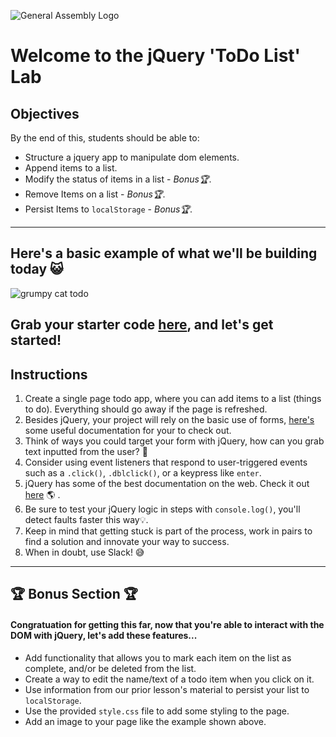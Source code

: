![General Assembly Logo](https://camo.githubusercontent.com/6ce15b81c1f06d716d753a61f5db22375fa684da/68747470733a2f2f67612d646173682e73332e616d617a6f6e6177732e636f6d2f70726f64756374696f6e2f6173736574732f6c6f676f2d39663838616536633963333837313639306533333238306663663535376633332e706e67)

# Welcome to the jQuery 'ToDo List' Lab

## Objectives

By the end of this, students should be able to:

- Structure a jquery app to manipulate dom elements.
- Append items to a list.
- Modify the status of items in a list - *Bonus🏆*.
- Remove Items on a list - *Bonus🏆*.
- Persist Items to ```localStorage``` - *Bonus🏆*.
<hr>

## Here's a basic example of what we'll be building today 😺

![grumpy cat todo](https://git.generalassemb.ly/raw/WDIplus-ATX/jQuery-Todo-List/master/assets/grumpy_cat_todo.jpg)


## Grab your starter code [here](https://git.generalassemb.ly/WDIplus-ATX/jQuery-Todo-List/tree/master/Starter-Code), and let's get started!

## Instructions

1. Create a single page todo app, where you can add items to a list (things to do). Everything should go away if the page is refreshed.
2. Besides jQuery, your project will rely on the basic use of forms, [here's](https://developer.mozilla.org/en-US/docs/Learn/HTML/Forms/Your_first_HTML_form) some useful documentation for your to check out.
3. Think of ways you could target your form with jQuery, how can you grab text inputted from the user? 🤔
4. Consider using event listeners that respond to user-triggered events such as a ```.click()```, ```.dblclick()```, or a keypress like ```enter```.
5. jQuery has some of the best documentation on the web. Check it out [here](http://jquery.com/) 🌎 .
6. Be sure to test your jQuery logic in steps with ```console.log()```, you'll detect faults faster this way💡.
7. Keep in mind that getting stuck is part of the process, work in pairs to find a solution and innovate your way to success. 
8. When in doubt, use Slack! 😅



<hr>

## 🏆 Bonus Section 🏆

#### Congratuation for getting this far, now that you're able to interact with the DOM with jQuery, let's add these features...

- Add functionality that allows you to mark each item on the list as complete, and/or be deleted from the list. 
- Create a way to edit the name/text of a todo item when you click on it.
- Use information from our prior lesson's material to persist your list to ```localStorage```.
- Use the provided ```style.css``` file to add some styling to the page.
- Add an image to your page like the example shown above.

